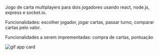 Jogo de carta multiplayers para dois jogadores usando react, node.js, express e socket.io.

Funcionalidades: escolher jogador, jogar cartas, passar turno, comparar cartas pelo valor.

Funcionalidades a serem imprementadas: compra de cartas, pontuação




![gif app card](https://github.com/user-attachments/assets/b31c5214-00bb-4cb3-b62d-226f8f41b206)

